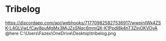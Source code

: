 # Tribelog
https://discordapp.com/api/webhooks/717709825827536917/wwpjnIWk4ZSK-L4GLVwLfCay8puMgMx3MjJZsSNqc6mmQX-K1PpdI8k4nT3ZinOKVOyA
@here
C:\Users\Fazex\OneDrive\Desktop\tribelog.png
